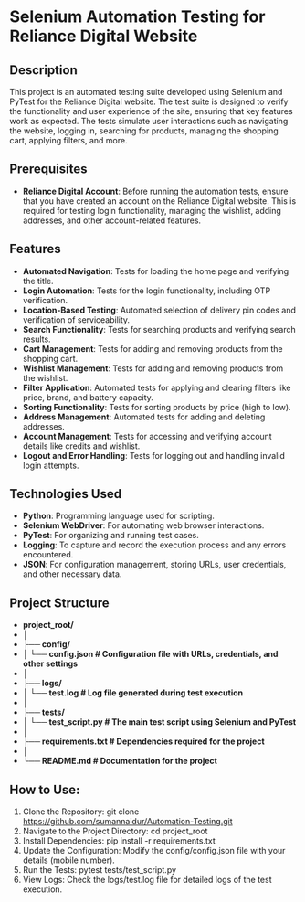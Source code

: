 # Selenium Automation Testing for Reliance Digital Website

## Description

This project is an automated testing suite developed using Selenium and PyTest for the Reliance Digital website. The test suite is designed to verify the functionality and user experience of the site, ensuring that key features work as expected. The tests simulate user interactions such as navigating the website, logging in, searching for products, managing the shopping cart, applying filters, and more.

## Prerequisites
- **Reliance Digital Account**: Before running the automation tests, ensure that you have created an account on the Reliance Digital website. This is required for testing login functionality, managing the wishlist, adding addresses, and other account-related features.

## Features
- **Automated Navigation**: Tests for loading the home page and verifying the title.
- **Login Automation**: Tests for the login functionality, including OTP verification.
- **Location-Based Testing**: Automated selection of delivery pin codes and verification of serviceability.
- **Search Functionality**: Tests for searching products and verifying search results.
- **Cart Management**: Tests for adding and removing products from the shopping cart.
- **Wishlist Management**: Tests for adding and removing products from the wishlist.
- **Filter Application**: Automated tests for applying and clearing filters like price, brand, and battery capacity.
- **Sorting Functionality**: Tests for sorting products by price (high to low).
- **Address Management**: Automated tests for adding and deleting addresses.
- **Account Management**: Tests for accessing and verifying account details like credits and wishlist.
- **Logout and Error Handling**: Tests for logging out and handling invalid login attempts.

## Technologies Used
- **Python**: Programming language used for scripting.
- **Selenium WebDriver**: For automating web browser interactions.
- **PyTest**: For organizing and running test cases.
- **Logging**: To capture and record the execution process and any errors encountered.
- **JSON**: For configuration management, storing URLs, user credentials, and other necessary data.

## Project Structure
- **project_root/**
- **│**
- **├── config/**
- **│   └── config.json          # Configuration file with URLs, credentials, and other settings**
- **│**
- **├── logs/**
- **│   └── test.log             # Log file generated during test execution**
- **│**
- **├── tests/**
- **│   └── test_script.py       # The main test script using Selenium and PyTest**
- **│**
- **├── requirements.txt         # Dependencies required for the project**
- **│**
- **└── README.md                # Documentation for the project**

## How to Use:
1. Clone the Repository:
    git clone https://github.com/sumannaidur/Automation-Testing.git
2. Navigate to the Project Directory:
    cd project_root
3. Install Dependencies:
    pip install -r requirements.txt
4. Update the Configuration:
    Modify the config/config.json file with your details (mobile number).
5. Run the Tests:
    pytest tests/test_script.py
6. View Logs:
    Check the logs/test.log file for detailed logs of the test execution.